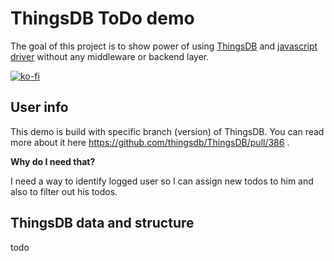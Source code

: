 # ThingsDB ToDo demo

The goal of this project is to show power of using [ThingsDB](https://www.thingsdb.io/) and [javascript driver](https://github.com/stefanak-michal/thingsdb.js) without any middleware or backend layer.

[![ko-fi](https://ko-fi.com/img/githubbutton_sm.svg)](https://ko-fi.com/Z8Z5ABMLW)

## User info

This demo is build with specific branch (version) of ThingsDB. You can read more about it here https://github.com/thingsdb/ThingsDB/pull/386 . 

**Why do I need that?**

I need a way to identify logged user so I can assign new todos to him and also to filter out his todos.

## ThingsDB data and structure

todo